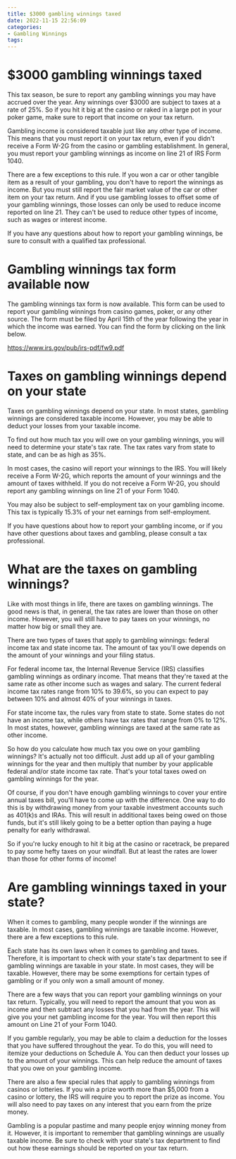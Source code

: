 ```yaml
---
title: $3000 gambling winnings taxed
date: 2022-11-15 22:56:09
categories:
- Gambling Winnings
tags:
---
```



#  $3000 gambling winnings taxed

This tax season, be sure to report any gambling winnings you may have accrued over the year. Any winnings over $3000 are subject to taxes at a rate of 25%. So if you hit it big at the casino or raked in a large pot in your poker game, make sure to report that income on your tax return.

Gambling income is considered taxable just like any other type of income. This means that you must report it on your tax return, even if you didn't receive a Form W-2G from the casino or gambling establishment. In general, you must report your gambling winnings as income on line 21 of IRS Form 1040.

There are a few exceptions to this rule. If you won a car or other tangible item as a result of your gambling, you don't have to report the winnings as income. But you must still report the fair market value of the car or other item on your tax return. And if you use gambling losses to offset some of your gambling winnings, those losses can only be used to reduce income reported on line 21. They can't be used to reduce other types of income, such as wages or interest income.

If you have any questions about how to report your gambling winnings, be sure to consult with a qualified tax professional.

#  Gambling winnings tax form available now

The gambling winnings tax form is now available. This form can be used to report your gambling winnings from casino games, poker, or any other source. The form must be filed by April 15th of the year following the year in which the income was earned. You can find the form by clicking on the link below.

https://www.irs.gov/pub/irs-pdf/fw9.pdf

#  Taxes on gambling winnings depend on your state

Taxes on gambling winnings depend on your state. In most states, gambling winnings are considered taxable income. However, you may be able to deduct your losses from your taxable income.

To find out how much tax you will owe on your gambling winnings, you will need to determine your state's tax rate. The tax rates vary from state to state, and can be as high as 35%.

In most cases, the casino will report your winnings to the IRS. You will likely receive a Form W-2G, which reports the amount of your winnings and the amount of taxes withheld. If you do not receive a Form W-2G, you should report any gambling winnings on line 21 of your Form 1040.

You may also be subject to self-employment tax on your gambling income. This tax is typically 15.3% of your net earnings from self-employment.

If you have questions about how to report your gambling income, or if you have other questions about taxes and gambling, please consult a tax professional.

#  What are the taxes on gambling winnings?

Like with most things in life, there are taxes on gambling winnings. The good news is that, in general, the tax rates are lower than those on other income. However, you will still have to pay taxes on your winnings, no matter how big or small they are.

There are two types of taxes that apply to gambling winnings: federal income tax and state income tax. The amount of tax you'll owe depends on the amount of your winnings and your filing status.

For federal income tax, the Internal Revenue Service (IRS) classifies gambling winnings as ordinary income. That means that they're taxed at the same rate as other income such as wages and salary. The current federal income tax rates range from 10% to 39.6%, so you can expect to pay between 10% and almost 40% of your winnings in taxes.

For state income tax, the rules vary from state to state. Some states do not have an income tax, while others have tax rates that range from 0% to 12%. In most states, however, gambling winnings are taxed at the same rate as other income.

So how do you calculate how much tax you owe on your gambling winnings? It's actually not too difficult. Just add up all of your gambling winnings for the year and then multiply that number by your applicable federal and/or state income tax rate. That's your total taxes owed on gambling winnings for the year.

Of course, if you don't have enough gambling winnings to cover your entire annual taxes bill, you'll have to come up with the difference. One way to do this is by withdrawing money from your taxable investment accounts such as 401(k)s and IRAs. This will result in additional taxes being owed on those funds, but it's still likely going to be a better option than paying a huge penalty for early withdrawal.

So if you're lucky enough to hit it big at the casino or racetrack, be prepared to pay some hefty taxes on your windfall. But at least the rates are lower than those for other forms of income!

#  Are gambling winnings taxed in your state?

When it comes to gambling, many people wonder if the winnings are taxable. In most cases, gambling winnings are taxable income. However, there are a few exceptions to this rule.

Each state has its own laws when it comes to gambling and taxes. Therefore, it is important to check with your state's tax department to see if gambling winnings are taxable in your state. In most cases, they will be taxable. However, there may be some exemptions for certain types of gambling or if you only won a small amount of money.

There are a few ways that you can report your gambling winnings on your tax return. Typically, you will need to report the amount that you won as income and then subtract any losses that you had from the year. This will give you your net gambling income for the year. You will then report this amount on Line 21 of your Form 1040.

If you gamble regularly, you may be able to claim a deduction for the losses that you have suffered throughout the year. To do this, you will need to itemize your deductions on Schedule A. You can then deduct your losses up to the amount of your winnings. This can help reduce the amount of taxes that you owe on your gambling income.

There are also a few special rules that apply to gambling winnings from casinos or lotteries. If you win a prize worth more than $5,000 from a casino or lottery, the IRS will require you to report the prize as income. You will also need to pay taxes on any interest that you earn from the prize money.

Gambling is a popular pastime and many people enjoy winning money from it. However, it is important to remember that gambling winnings are usually taxable income. Be sure to check with your state's tax department to find out how these earnings should be reported on your tax return.